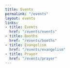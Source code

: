 ```yaml
---
title: Events
permalink: "/events"
layout: events
links:
- title: Events
  href: "/events/events"
- title: Booths
  href: "/events/booths"
- title: Evangelism
  href: "/events/evangelism"
- title: Prayer
  href: "/events/prayer"
---
```



